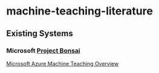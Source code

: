 # machine-teaching-literature

## Existing Systems

### Microsoft [Project Bonsai](https://docs.microsoft.com/en-us/bonsai/product/)

[Microsoft Azure Machine Teaching Overview](https://docs.microsoft.com/en-us/azure/architecture/solution-ideas/articles/machine-teaching)

